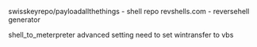 
swisskeyrepo/payloadallthethings - shell repo
revshells.com - reversehell generator

shell_to_meterpreter advanced setting need to set wintransfer to vbs